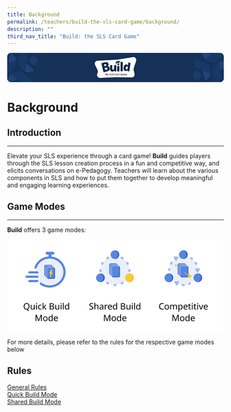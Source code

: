 ```yaml
---
title: Background
permalink: /teachers/build-the-sls-card-game/background/
description: ""
third_nav_title: "Build: the SLS Card Game"
---
```

<img src="/images/SLS%20Build/banner2.png">
<h1 id="background">Background</h1>
<h2 id="introduction">Introduction</h2>
<hr>
<p> Elevate your SLS experience through a card game! <strong>Build</strong> guides players through the SLS lesson creation process in a fun and competitive way, and elicits conversations on e-Pedagogy. Teachers will learn about the various components in SLS and how to put them together to develop meaningful and engaging learning experiences.</p>
<h2 id="game-modes">Game Modes</h2>
<hr>
<p><strong>Build</strong> offers 3 game modes:</p>
<p><img alt="" src="/images/SLS%20Build/3%20game%20modes.png"></p>
<p> For more details, please refer to the rules for the respective game modes below</p>
<h2 id="rules">Rules</h2>
<p><a target="_blank" href="/teachers/build-the-sls-card-game/general-rules/">General Rules</a>
<br><a target="_blank" href="/teachers/build-the-sls-card-game/quick-build-mode/">Quick Build Mode</a>
<br><a target="_blank" href="/teachers/build-the-sls-card-game/shared-build-mode/">Shared Build Mode</a></p>
